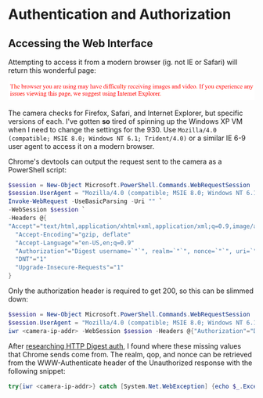 # Authentication and Authorization

## Accessing the Web Interface


Attempting to access it from a modern browser (ig. not IE or Safari) will return this wonderful page:

<img src="./use_ie_nerd.png">

 The camera checks for Firefox, Safari, and Internet Explorer, but specific versions of each. I've gotten **so** tired of spinning up the Windows XP VM when I need to change the settings for the 930. Use `Mozilla/4.0 (compatible; MSIE 8.0; Windows NT 6.1; Trident/4.0)` or a similar IE 6-9 user agent to access it on a modern browser.

Chrome's devtools can output the request sent to the camera as a PowerShell script:

```PowerShell
$session = New-Object Microsoft.PowerShell.Commands.WebRequestSession
$session.UserAgent = "Mozilla/4.0 (compatible; MSIE 8.0; Windows NT 6.1; Trident/4.0)"
Invoke-WebRequest -UseBasicParsing -Uri "" `
-WebSession $session `
-Headers @{
"Accept"="text/html,application/xhtml+xml,application/xml;q=0.9,image/avif,image/webp,image/apng,*/*;q=0.8,application/signed-exchange;v=b3;q=0.7"
  "Accept-Encoding"="gzip, deflate"
  "Accept-Language"="en-US,en;q=0.9"
  "Authorization"="Digest username=`"`", realm=`"`", nonce=`"`", uri=`"/`", response=`"`", qop=auth, nc=, cnonce=`"`""
  "DNT"="1"
  "Upgrade-Insecure-Requests"="1"
}
```

Only the authorization header is required to get 200, so this can be slimmed down:

```PowerShell
$session = New-Object Microsoft.PowerShell.Commands.WebRequestSession
$session.UserAgent = "Mozilla/4.0 (compatible; MSIE 8.0; Windows NT 6.1; Trident/4.0)"
iwr <camera-ip-addr> -WebSession $session -Headers @{"Authorization"="Digest username=`"`", realm=`"`", nonce=`"`", uri=`"/`", response=`"`", qop=, nc=, cnonce=`"`""}
```

After [researching HTTP Digest auth](https://datatracker.ietf.org/doc/html/rfc2617#section-3), I found where these missing values that Chrome sends come from. The realm, qop, and nonce can be retrieved from the WWW-Authenticate header of the Unauthorized response with the following snippet:

```Powershell
try{iwr <camera-ip-addr>} catch [System.Net.WebException] {echo $_.Exception.Response.Headers["WWW-Authenticate"]} 
```